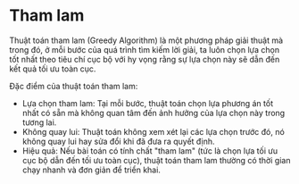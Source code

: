# Tham lam

Thuật toán tham lam (Greedy Algorithm) là một phương pháp giải thuật mà trong đó, ở mỗi bước của quá trình tìm kiếm lời giải, ta luôn chọn lựa chọn tốt nhất theo tiêu chí cục bộ với hy vọng rằng sự lựa chọn này sẽ dẫn đến kết quả tối ưu toàn cục.

Đặc điểm của thuật toán tham lam:
- Lựa chọn tham lam: Tại mỗi bước, thuật toán chọn lựa phương án tốt nhất có sẵn mà không quan tâm đến ảnh hưởng của lựa chọn này trong tương lai.
- Không quay lui: Thuật toán không xem xét lại các lựa chọn trước đó, nó không quay lui hay sửa đổi khi đã đưa ra quyết định.
- Hiệu quả: Nếu bài toán có tính chất "tham lam" (tức là chọn lựa tối ưu cục bộ dẫn đến tối ưu toàn cục), thuật toán tham lam thường có thời gian chạy nhanh và đơn giản để triển khai.